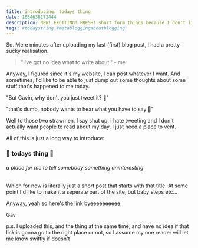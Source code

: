 ```yaml
---
title: introducing: todays thing
date: 1654638172444
description: NEW! EXCITING! FRESH! short form things because I don't like tweeting
tags: #todaysthing #metabloggingaboutblogging
---
```


So. Mere minutes after uploading my last (first) blog post, I had a pretty sucky realisation.

> "I've got no idea what to write about." - me

Anyway, I figured since it's my website, I can post whatever I want. And sometimes, I'd like to be able to just dump out some thoughts about some stuff that's happened to me today.

"But Gavin, why don't you just tweet it? 🤔"

"that's dumb, nobody wants to hear what you have to say 💅"

Well to those two strawmen, I say shut up, I hate tweeting and I don't actually want people to read about my day, I just need a place to vent.

All of this is just a long way to introduce:

### 💫 todays thing 💫

###### a place for me to tell somebody something uninteresting

Which for now is literally just a short post that starts with that title. At some point I'd like to make it a seperate part of the site, but baby steps etc...

Anyway, yeah so [here's the link](/todays-thing-1) byeeeeeeeeee

Gav

p.s. I uploaded this, and the thing at the same time, and have no idea if that link is gonna go to the right place or not, so I assume my one reader will let me know swiftly if doesn't
